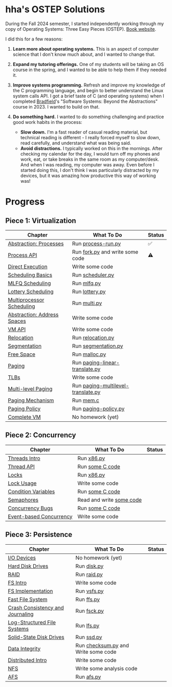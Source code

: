 # hha's OSTEP Solutions

During the Fall 2024 semester, I started independently working through my copy of Operating Systems: Three Easy Pieces (OSTEP). [Book website](https://pages.cs.wisc.edu/~remzi/OSTEP/).

I did this for a few reasons:

1. **Learn more about operating systems.** This is an aspect of computer science that I don't know much about, and I wanted to change that.

1. **Expand my tutoring offerings.** One of my students will be taking an OS course in the spring, and I wanted to be able to help them if they needed it.

1. **Improve systems programming.** Refresh and improve my knowledge of the C programming language, and begin to better understand the Linux system calls API. I got a brief taste of C (and operating systems) when I completed [Bradfield](https://bradfieldcs.com/)'s "Software Systems: Beyond the Abstractions" course in 2023. I wanted to build on that.

1. **Do something hard.** I wanted to do something challenging and practice good work habits in the process:

   - **Slow down.** I'm a fast reader of casual reading material, but technical reading is different - I really forced myself to slow down, read carefully, and understand what was being said.
   - **Avoid distractions.** I typically worked on this in the mornings. After checking my calendar for the day, I would turn off my phones and work, eat, or take breaks in the same room as my computer/desk. And when I was reading, my computer was away. Even before I started doing this, I don't think I was particularly distracted by my devices, but it was amazing how productive this way of working was!

# Progress

## Piece 1: Virtualization

| Chapter                                                                              | What To Do                                           | Status |
| ------------------------------------------------------------------------------------ | ---------------------------------------------------- | ------ |
| [Abstraction: Processes](http://www.cs.wisc.edu/~remzi/OSTEP/cpu-intro.pdf)          | Run [process-run.py](cpu-intro)                      | ✅     |
| [Process API](http://www.cs.wisc.edu/~remzi/OSTEP/cpu-api.pdf)                       | Run [fork.py](cpu-api) and write some code           | ⚠️     |
| [Direct Execution](http://www.cs.wisc.edu/~remzi/OSTEP/cpu-mechanisms.pdf)           | Write some code                                      |
| [Scheduling Basics](http://www.cs.wisc.edu/~remzi/OSTEP/cpu-sched.pdf)               | Run [scheduler.py](cpu-sched)                        |
| [MLFQ Scheduling](http://www.cs.wisc.edu/~remzi/OSTEP/cpu-sched-mlfq.pdf)            | Run [mlfq.py](cpu-sched-mlfq)                        |
| [Lottery Scheduling](http://www.cs.wisc.edu/~remzi/OSTEP/cpu-sched-lottery.pdf)      | Run [lottery.py](cpu-sched-lottery)                  |
| [Multiprocessor Scheduling](http://www.cs.wisc.edu/~remzi/OSTEP/cpu-sched-multi.pdf) | Run [multi.py](cpu-sched-multi)                      |
| [Abstraction: Address Spaces](http://www.cs.wisc.edu/~remzi/OSTEP/vm-intro.pdf)      | Write some code                                      |
| [VM API](http://www.cs.wisc.edu/~remzi/OSTEP/vm-api.pdf)                             | Write some code                                      |
| [Relocation](http://www.cs.wisc.edu/~remzi/OSTEP/vm-mechanism.pdf)                   | Run [relocation.py](vm-mechanism)                    |
| [Segmentation](http://www.cs.wisc.edu/~remzi/OSTEP/vm-segmentation.pdf)              | Run [segmentation.py](vm-segmentation)               |
| [Free Space](http://www.cs.wisc.edu/~remzi/OSTEP/vm-freespace.pdf)                   | Run [malloc.py](vm-freespace)                        |
| [Paging](http://www.cs.wisc.edu/~remzi/OSTEP/vm-paging.pdf)                          | Run [paging-linear-translate.py](vm-paging)          |
| [TLBs](http://www.cs.wisc.edu/~remzi/OSTEP/vm-tlbs.pdf)                              | Write some code                                      |
| [Multi-level Paging](http://www.cs.wisc.edu/~remzi/OSTEP/vm-smalltables.pdf)         | Run [paging-multilevel-translate.py](vm-smalltables) |
| [Paging Mechanism](http://www.cs.wisc.edu/~remzi/OSTEP/vm-beyondphys.pdf)            | Run [mem.c](vm-beyondphys)                           |
| [Paging Policy](http://www.cs.wisc.edu/~remzi/OSTEP/vm-beyondphys-policy.pdf)        | Run [paging-policy.py](vm-beyondphys-policy)         |
| [Complete VM](http://www.cs.wisc.edu/~remzi/OSTEP/vm-complete.pdf)                   | No homework (yet)                                    |

## Piece 2: Concurrency

| Chapter                                                                           | What To Do                               | Status |
| --------------------------------------------------------------------------------- | ---------------------------------------- | ------ |
| [Threads Intro](http://www.cs.wisc.edu/~remzi/OSTEP/threads-intro.pdf)            | Run [x86.py](threads-intro)              |
| [Thread API](http://www.cs.wisc.edu/~remzi/OSTEP/threads-api.pdf)                 | Run [some C code](threads-api)           |
| [Locks](http://www.cs.wisc.edu/~remzi/OSTEP/threads-locks.pdf)                    | Run [x86.py](threads-locks)              |
| [Lock Usage](http://www.cs.wisc.edu/~remzi/OSTEP/threads-locks-usage.pdf)         | Write some code                          |
| [Condition Variables](http://www.cs.wisc.edu/~remzi/OSTEP/threads-cv.pdf)         | Run [some C code](threads-cv)            |
| [Semaphores](http://www.cs.wisc.edu/~remzi/OSTEP/threads-sema.pdf)                | Read and write [some code](threads-sema) |
| [Concurrency Bugs](http://www.cs.wisc.edu/~remzi/OSTEP/threads-bugs.pdf)          | Run [some C code](threads-bugs)          |
| [Event-based Concurrency](http://www.cs.wisc.edu/~remzi/OSTEP/threads-events.pdf) | Write some code                          |

## Piece 3: Persistence

| Chapter                                                                                     | What To Do                                            | Status |
| ------------------------------------------------------------------------------------------- | ----------------------------------------------------- | ------ |
| [I/O Devices](http://www.cs.wisc.edu/~remzi/OSTEP/file-devices.pdf)                         | No homework (yet)                                     |
| [Hard Disk Drives](http://www.cs.wisc.edu/~remzi/OSTEP/file-disks.pdf)                      | Run [disk.py](file-disks)                             |
| [RAID](http://www.cs.wisc.edu/~remzi/OSTEP/file-raid.pdf)                                   | Run [raid.py](file-raid)                              |
| [FS Intro](http://www.cs.wisc.edu/~remzi/OSTEP/file-intro.pdf)                              | Write some code                                       |
| [FS Implementation](http://www.cs.wisc.edu/~remzi/OSTEP/file-implementation.pdf)            | Run [vsfs.py](file-implementation)                    |
| [Fast File System](http://www.cs.wisc.edu/~remzi/OSTEP/file-ffs.pdf)                        | Run [ffs.py](file-ffs)                                |
| [Crash Consistency and Journaling](http://www.cs.wisc.edu/~remzi/OSTEP/file-journaling.pdf) | Run [fsck.py](file-journaling)                        |
| [Log-Structured File Systems](http://www.cs.wisc.edu/~remzi/OSTEP/file-lfs.pdf)             | Run [lfs.py](file-lfs)                                |
| [Solid-State Disk Drives](http://www.cs.wisc.edu/~remzi/OSTEP/file-ssd.pdf)                 | Run [ssd.py](file-ssd)                                |
| [Data Integrity](http://www.cs.wisc.edu/~remzi/OSTEP/file-integrity.pdf)                    | Run [checksum.py](file-integrity) and Write some code |
| [Distributed Intro](http://www.cs.wisc.edu/~remzi/OSTEP/dist-intro.pdf)                     | Write some code                                       |
| [NFS](http://www.cs.wisc.edu/~remzi/OSTEP/dist-nfs.pdf)                                     | Write some analysis code                              |
| [AFS](http://www.cs.wisc.edu/~remzi/OSTEP/dist-afs.pdf)                                     | Run [afs.py](dist-afs)                                |
